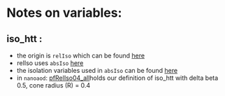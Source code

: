 # Notes on variables:

## iso_htt : 
- the origin is `relIso` which can be found [here](https://github.com/cbernet/cmg-cmssw/blob/htt_9_4_11_cand1_v1/PhysicsTools/Heppy/python/physicsobjects/Lepton.py#L52)
- relIso uses `absIso` [here](https://github.com/cbernet/cmg-cmssw/blob/35a2337d63b683b79b63407fb5dcaeb00a8e5688/PhysicsTools/Heppy/python/physicsobjects/Lepton.py#L17)
- the isolation variables used in `absIso` can be found [here](https://github.com/cbernet/cmg-cmssw/blob/35a2337d63b683b79b63407fb5dcaeb00a8e5688/PhysicsTools/Heppy/python/physicsobjects/Muon.py#L119-L143)
- in `nanoaod`: [pfRelIso04_all](https://github.com/cms-sw/cmssw/blob/master/PhysicsTools/NanoAOD/python/muons_cff.py#L147)holds our definition of iso_htt with delta beta 0.5, cone radius (R) = 0.4

